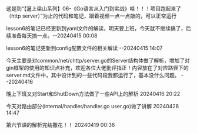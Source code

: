 这是到“【逼上梁山系列】06-《Go语言从入门到实战》哇！！！项目跑起来了（http server）”为止的代码和笔记，跟着视频一点一点敲的，可以正常运行

lesson6的笔记已经更新到yaml文件的解读，明天要上班，今天就不继续搞了，后续准备每天搞一点。--20240415 00:08

lesson6的笔记更新到config配置文件的相关解读 --20240415 14:07

今天主要是对common/net/chttp/server.go的Server结构体做了解析，增加了对gin框架的使用的知识点补充，欢迎各位大佬批评指正！内容放在了对应路径下的server.md文件中，其中设计到的一些代码段我都运行了，基本没什么问题。 --20240416

晚上下班又对Start和ShutDown方法做了一些API上的解析 20240416 20:22

今天对路由部分(internal/handler/handler.go user.go)做了讲解 20240428 14:47

第六节课的解析完结撒花！！ 20240419 00:36